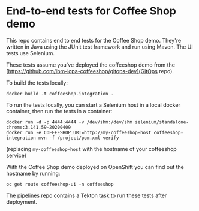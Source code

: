 # End-to-end tests for Coffee Shop demo
This repo contains end to end tests for the Coffee Shop demo. They're written in Java using the JUnit test framework and run using Maven.  The UI tests use Selenium.

These tests assume you've deployed the coffeeshop demo from the [https://github.com/ibm-icpa-coffeeshop/gitops-dev](GitOps repo).

To build the tests locally:

```
docker build -t coffeeshop-integration .
```

To run the tests locally, you can start a Selenium host in a local docker container, then run the tests in a container:

```
docker run -d -p 4444:4444 -v /dev/shm:/dev/shm selenium/standalone-chrome:3.141.59-20200409
docker run -e COFFEESHOP_URI=http://my-coffeeshop-host coffeeshop-integration mvn -f /project/pom.xml verify
```
(replacing `my-coffeeshop-host` with the hostname of your coffeeshop service)

With the Coffee Shop demo deployed on OpenShift you can find out the hostname by running:
```
oc get route coffeeshop-ui -n coffeeshop
```

The [pipelines repo](https://github.com/ibm-icpa-coffeeshop/pipelines) contains a Tekton task to run these tests after deployment. 
